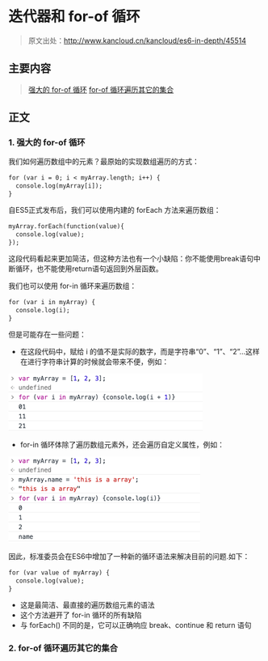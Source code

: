 
# 迭代器和 for-of 循环 #
> 原文出处：http://www.kancloud.cn/kancloud/es6-in-depth/45514

## 主要内容 ##
> <a href="#for-of">强大的 for-of 循环</a>
> <a href="#others">for-of 循环遍历其它的集合</a>

## 正文 ##
### 1. 强大的 for-of 循环 <a name="for-of"/>

我们如何遍历数组中的元素？最原始的实现数组遍历的方式：  

	for (var i = 0; i < myArray.length; i++) {
	  console.log(myArray[i]);
	}

自ES5正式发布后，我们可以使用内建的 forEach 方法来遍历数组：  

	myArray.forEach(function(value){
	  console.log(value);
	});

这段代码看起来更加简洁，但这种方法也有一个小缺陷：你不能使用break语句中断循环，也不能使用return语句返回到外层函数。  

我们也可以使用 for-in 循环来遍历数组：  

	for (var i in myArray) {
	  console.log(i);
	}

但是可能存在一些问题：  
+ 在这段代码中，赋给 i 的值不是实际的数字，而是字符串“0”、“1”、“2”...这样在进行字符串计算的时候就会带来不便，例如：

<img src="images/example1.png" width = "385" height = "113" alt="example1"/>

+ for-in 循环体除了遍历数组元素外，还会遍历自定义属性，例如：

<img src="images/example2.png" width = "380" height = "170" alt="example1"/>

因此，标准委员会在ES6中增加了一种新的循环语法来解决目前的问题.如下：  

	for (var value of myArray) {
	  console.log(value);
	}

+ 这是最简洁、最直接的遍历数组元素的语法
+ 这个方法避开了 for-in 循环的所有缺陷
+ 与 forEach() 不同的是，它可以正确响应 break、continue 和 return 语句

### 2. for-of 循环遍历其它的集合<a name="others"/> ###




